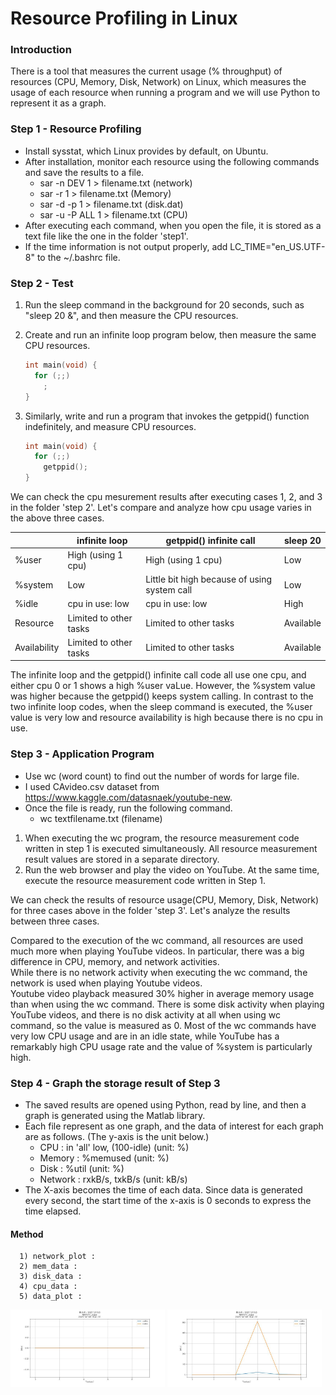 # Resource Profiling in Linux

### Introduction

There is a tool that measures the current usage (% throughput) of resources (CPU, Memory, Disk, Network) on Linux, which measures the usage of each resource when running a program and we will use Python to represent it as a graph.

### Step 1 - Resource Profiling

* Install sysstat, which Linux provides by default, on Ubuntu.
* After installation, monitor each resource using the following commands and save the results to a file.
  - sar -n DEV 1 > filename.txt (network)
  - sar -r 1 > filename.txt (Memory)
  - sar -d -p 1 > filename.txt (disk.dat)
  - sar -u -P ALL 1 > filename.txt (CPU)
* After executing each command, when you open the file, it is stored as a text file like the one in the folder 'step1'.
* If the time information is not output properly, add LC_TIME="en_US.UTF-8" to the ~/.bashrc file.

### Step 2 - Test 

1. Run the sleep command in the background for 20 seconds, such as "sleep 20 &", and then measure the CPU resources.
2. Create and run an infinite loop program below, then measure the same CPU resources.
   ```c
   int main(void) {
     for (;;)
       ;
   }
   ```
   
3. Similarly, write and run a program that invokes the getppid() function indefinitely, and measure CPU resources.   
   ```c
   int main(void) {
     for (;;)
       getppid();
   }
   ```
   
We can check the cpu mesurement results after executing cases 1, 2, and 3 in the folder 'step 2'. Let's compare and analyze how cpu usage varies in the above three cases.

|              |    infinite loop       | getppid() infinite call                      | sleep 20  |
|--------------|------------------------|----------------------------------------------|-----------|
| %user        | High (using 1 cpu)     | High (using 1 cpu)                           | Low       |
| %system      | Low                    | Little bit high because of using system call | Low       |
| %idle        | cpu in use: low        | cpu in use: low                              | High      |
| Resource     | Limited to other tasks | Limited to other tasks                       | Available |
| Availability | Limited to other tasks | Limited to other tasks                       | Available |
   
The infinite loop and the getppid() infinite call code all use one cpu, and either cpu 0 or 1 shows a high %user vaLue. However, the %system value was higher because the getppid() keeps system calling.
In contrast to the two infinite loop codes, when the sleep command is executed, the %user value is very low and resource availability is high because there is no cpu in use.

### Step 3 - Application Program

* Use wc (word count) to find out the number of words for large file.
* I used CAvideo.csv dataset from <https://www.kaggle.com/datasnaek/youtube-new>.
* Once the file is ready, run the following command.
  + wc textfilename.txt (filename)
   
1. When executing the wc program, the resource measurement code written in step 1 is executed simultaneously. All resource measurement result values are stored in a separate directory.
2. Run the web browser and play the video on YouTube. At the same time, execute the resource measurement code written in Step 1.
   
We can check the results of resource usage(CPU, Memory, Disk, Network) for three cases above in the folder 'step 3'. Let's analyze the results between three cases.

Compared to the execution of the wc command, all resources are used much more when playing YouTube videos. In particular, there was a big difference in CPU, memory, and network activities.   
While there is no network activity when executing the wc command, the network is used when playing Youtube videos.   
Youtube video playback measured 30% higher in average memory usage than when using the wc command.
There is some disk activity when playing YouTube videos, and there is no disk activity at all when using wc command, so the value is measured as 0. Most of the wc commands have very low CPU usage and are in an idle state, while YouTube has a remarkably high CPU usage rate and the value of %system is particularly high.
   
### Step 4 - Graph the storage result of Step 3 

+ The saved results are opened using Python, read by line, and then a graph is generated using the Matlab library.
+ Each file represent as one graph, and the data of interest for each graph are as follows. (The y-axis is the unit below.)
  - CPU : in 'all' low, (100-idle) (unit: %)
  - Memory : %memused (unit: %)
  - Disk : %util (unit: %)
  - Network : rxkB/s, txkB/s (unit: kB/s)
+ The X-axis becomes the time of each data. Since data is generated every second, the start time of the x-axis is 0 seconds to express the time elapsed.
   
#### Method

      1) network_plot : 
      2) mem_data : 
      3) disk_data : 
      4) cpu_data : 
      5) data_plot :

<p float="left">
   <img src="https://github.com/SeogyeongHwang/Project/blob/ee138d53ac29d2f667f1f551a96a90f411899e9c/Data_Analysis/Resource%20profiling/Plots/Plot_networkWC.jpg" width="49%" height="49%">
   <img src="https://github.com/SeogyeongHwang/Project/blob/ee138d53ac29d2f667f1f551a96a90f411899e9c/Data_Analysis/Resource%20profiling/Plots/Plot_networkYoutube.jpg" width="49%" height="49%">
   </p>

   

